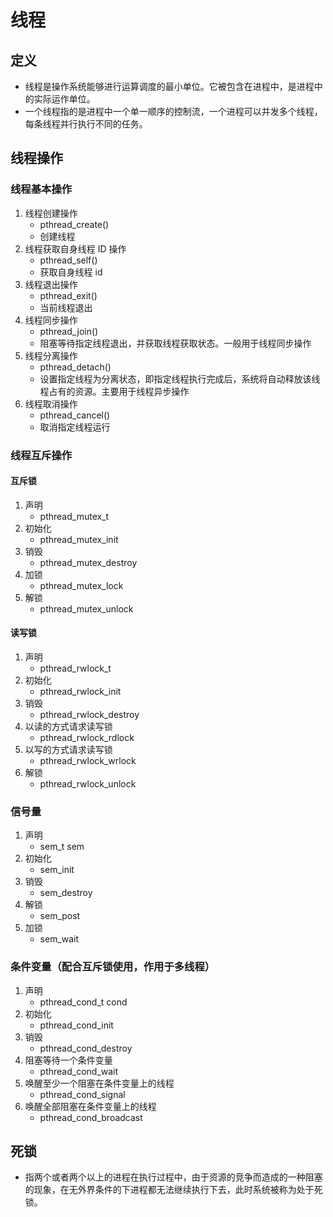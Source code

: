 # 线程
## 定义
+ 线程是操作系统能够进行运算调度的最小单位。它被包含在进程中，是进程中的实际运作单位。
+ 一个线程指的是进程中一个单一顺序的控制流，一个进程可以并发多个线程，每条线程并行执行不同的任务。

## 线程操作
### 线程基本操作
1. 线程创建操作
    + pthread_create()
    + 创建线程
2. 线程获取自身线程 ID 操作
    + pthread_self()
    + 获取自身线程 id
3. 线程退出操作
    + pthread_exit()
    + 当前线程退出
4. 线程同步操作
    + pthread_join()
    + 阻塞等待指定线程退出，并获取线程获取状态。一般用于线程同步操作
5. 线程分离操作
    + pthread_detach()
    + 设置指定线程为分离状态，即指定线程执行完成后，系统将自动释放该线程占有的资源。主要用于线程异步操作
6. 线程取消操作
    + pthread_cancel()
    + 取消指定线程运行

### 线程互斥操作
#### 互斥锁
1. 声明
    + pthread_mutex_t
2. 初始化
    + pthread_mutex_init
3. 销毁
    + pthread_mutex_destroy
4. 加锁
    + pthread_mutex_lock
5. 解锁
    + pthread_mutex_unlock

#### 读写锁
1. 声明
    + pthread_rwlock_t
2. 初始化
    + pthread_rwlock_init
3. 销毁
    + pthread_rwlock_destroy
4. 以读的方式请求读写锁
    + pthread_rwlock_rdlock
5. 以写的方式请求读写锁
    + pthread_rwlock_wrlock
6. 解锁
    + pthread_rwlock_unlock

### 信号量
1. 声明
    + sem_t sem
2. 初始化
    + sem_init
3. 销毁
    + sem_destroy
4. 解锁
    + sem_post
5. 加锁
    + sem_wait

### 条件变量（配合互斥锁使用，作用于多线程）
1. 声明
    + pthread_cond_t cond
2. 初始化
    + pthread_cond_init
3. 销毁
    + pthread_cond_destroy
4. 阻塞等待一个条件变量
    + pthread_cond_wait
5. 唤醒至少一个阻塞在条件变量上的线程
    + pthread_cond_signal
6. 唤醒全部阻塞在条件变量上的线程
    + pthread_cond_broadcast

## 死锁
+ 指两个或者两个以上的进程在执行过程中，由于资源的竞争而造成的一种阻塞的现象，在无外界条件的下进程都无法继续执行下去，此时系统被称为处于死锁。
